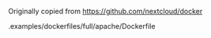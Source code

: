 Originally copied from https://github.com/nextcloud/docker

  .examples/dockerfiles/full/apache/Dockerfile
